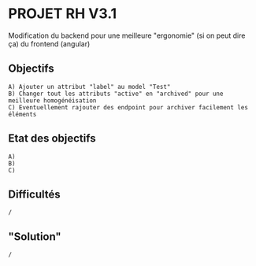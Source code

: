#  PROJET RH V3.1
Modification du backend pour une meilleure "ergonomie" (si on peut dire ça) du frontend (angular)

## Objectifs
    A) Ajouter un attribut "label" au model "Test"
    B) Changer tout les attributs "active" en "archived" pour une meilleure homogénéisation
    C) Eventuellement rajouter des endpoint pour archiver facilement les éléments


## Etat des objectifs
    A)
    B)
    C)


## Difficultés

    /

## "Solution"

    /